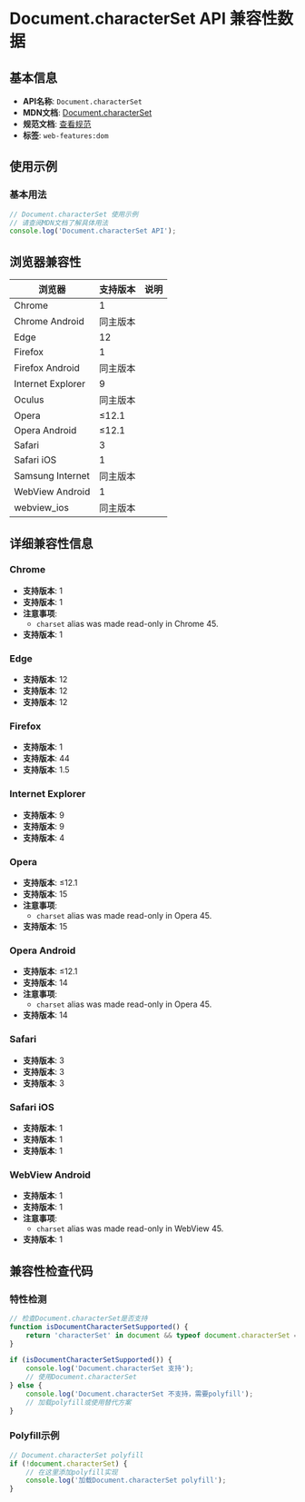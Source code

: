 # Document.characterSet API 兼容性数据

## 基本信息

- **API名称**: `Document.characterSet`
- **MDN文档**: [Document.characterSet](https://developer.mozilla.org/docs/Web/API/Document/characterSet)
- **规范文档**: [查看规范](https://dom.spec.whatwg.org/#ref-for-dom-document-characterset①)
- **标签**: `web-features:dom`

## 使用示例

### 基本用法

```javascript
// Document.characterSet 使用示例
// 请查阅MDN文档了解具体用法
console.log('Document.characterSet API');
```

## 浏览器兼容性

| 浏览器 | 支持版本 | 说明 |
|--------|----------|------|
| Chrome | 1 |  |
| Chrome Android | 同主版本 |  |
| Edge | 12 |  |
| Firefox | 1 |  |
| Firefox Android | 同主版本 |  |
| Internet Explorer | 9 |  |
| Oculus | 同主版本 |  |
| Opera | ≤12.1 |  |
| Opera Android | ≤12.1 |  |
| Safari | 3 |  |
| Safari iOS | 1 |  |
| Samsung Internet | 同主版本 |  |
| WebView Android | 1 |  |
| webview_ios | 同主版本 |  |

## 详细兼容性信息

### Chrome

- **支持版本**: 1
- **支持版本**: 1
- **注意事项**:
  - `charset` alias was made read-only in Chrome 45.
- **支持版本**: 1

### Edge

- **支持版本**: 12
- **支持版本**: 12
- **支持版本**: 12

### Firefox

- **支持版本**: 1
- **支持版本**: 44
- **支持版本**: 1.5

### Internet Explorer

- **支持版本**: 9
- **支持版本**: 9
- **支持版本**: 4

### Opera

- **支持版本**: ≤12.1
- **支持版本**: 15
- **注意事项**:
  - `charset` alias was made read-only in Opera 45.
- **支持版本**: 15

### Opera Android

- **支持版本**: ≤12.1
- **支持版本**: 14
- **注意事项**:
  - `charset` alias was made read-only in Opera 45.
- **支持版本**: 14

### Safari

- **支持版本**: 3
- **支持版本**: 3
- **支持版本**: 3

### Safari iOS

- **支持版本**: 1
- **支持版本**: 1
- **支持版本**: 1

### WebView Android

- **支持版本**: 1
- **支持版本**: 1
- **注意事项**:
  - `charset` alias was made read-only in WebView 45.
- **支持版本**: 1

## 兼容性检查代码

### 特性检测

```javascript
// 检查Document.characterSet是否支持
function isDocumentCharacterSetSupported() {
    return 'characterSet' in document && typeof document.characterSet === 'function';
}

if (isDocumentCharacterSetSupported()) {
    console.log('Document.characterSet 支持');
    // 使用Document.characterSet
} else {
    console.log('Document.characterSet 不支持，需要polyfill');
    // 加载polyfill或使用替代方案
}
```

### Polyfill示例

```javascript
// Document.characterSet polyfill
if (!document.characterSet) {
    // 在这里添加polyfill实现
    console.log('加载Document.characterSet polyfill');
}
```

